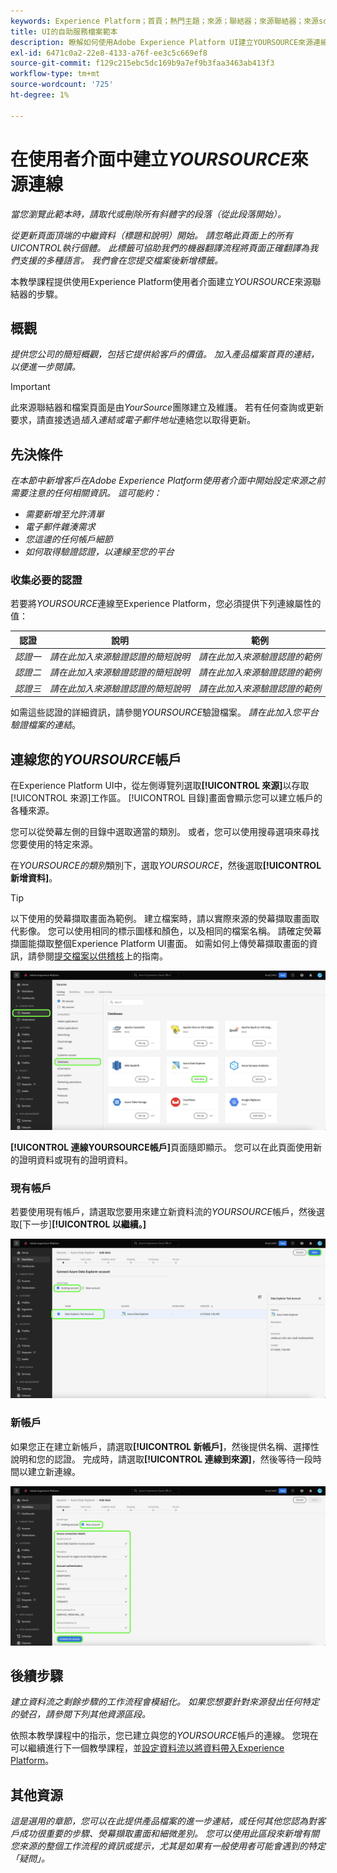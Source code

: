 ```yaml
---
keywords: Experience Platform；首頁；熱門主題；來源；聯結器；來源聯結器；來源sdk；sdk；SDK
title: UI的自助服務檔案範本
description: 瞭解如何使用Adobe Experience Platform UI建立YOURSOURCE來源連線。
exl-id: 6471c0a2-22e8-4133-a76f-ee3c5c669ef8
source-git-commit: f129c215ebc5dc169b9a7ef9b3faa3463ab413f3
workflow-type: tm+mt
source-wordcount: '725'
ht-degree: 1%

---
```


# 在使用者介面中建立&#x200B;*YOURSOURCE*&#x200B;來源連線

*當您瀏覽此範本時，請取代或刪除所有斜體字的段落（從此段落開始）。*

*從更新頁面頂端的中繼資料（標題和說明）開始。 請忽略此頁面上的所有UICONTROL執行個體。 此標籤可協助我們的機器翻譯流程將頁面正確翻譯為我們支援的多種語言。 我們會在您提交檔案後新增標籤。*

本教學課程提供使用Experience Platform使用者介面建立&#x200B;*YOURSOURCE*&#x200B;來源聯結器的步驟。

## 概觀

*提供您公司的簡短概觀，包括它提供給客戶的價值。 加入產品檔案首頁的連結，以便進一步閱讀。*

>[!IMPORTANT]
>
>此來源聯結器和檔案頁面是由&#x200B;*YourSource*&#x200B;團隊建立及維護。 若有任何查詢或更新要求，請直接透過&#x200B;*插入連結或電子郵件地址*&#x200B;連絡您以取得更新。

## 先決條件

*在本節中新增客戶在Adobe Experience Platform使用者介面中開始設定來源之前需要注意的任何相關資訊。 這可能約：*

* *需要新增至允許清單*
* *電子郵件雜湊需求*
* *您這邊的任何帳戶細節*
* *如何取得驗證認證，以連線至您的平台*

### 收集必要的認證

若要將&#x200B;*YOURSOURCE*&#x200B;連線至Experience Platform，您必須提供下列連線屬性的值：

| 認證 | 說明 | 範例 |
| --- | --- | --- |
| *認證一* | *請在此加入來源驗證認證的簡短說明* | *請在此加入來源驗證認證的範例* |
| *認證二* | *請在此加入來源驗證認證的簡短說明* | *請在此加入來源驗證認證的範例* |
| *認證三* | *請在此加入來源驗證認證的簡短說明* | *請在此加入來源驗證認證的範例* |

如需這些認證的詳細資訊，請參閱&#x200B;*YOURSOURCE*&#x200B;驗證檔案。 *請在此加入您平台驗證檔案的連結*。

## 連線您的&#x200B;*YOURSOURCE*&#x200B;帳戶

在Experience Platform UI中，從左側導覽列選取&#x200B;**[!UICONTROL 來源]**&#x200B;以存取[!UICONTROL 來源]工作區。 [!UICONTROL 目錄]畫面會顯示您可以建立帳戶的各種來源。

您可以從熒幕左側的目錄中選取適當的類別。 或者，您可以使用搜尋選項來尋找您要使用的特定來源。

在&#x200B;*YOURSOURCE的類別*&#x200B;類別下，選取&#x200B;*YOURSOURCE*，然後選取&#x200B;**[!UICONTROL 新增資料]**。

>[!TIP]
>
>以下使用的熒幕擷取畫面為範例。 建立檔案時，請以實際來源的熒幕擷取畫面取代影像。 您可以使用相同的標示圖樣和顏色，以及相同的檔案名稱。 請確定熒幕擷圖能擷取整個Experience Platform UI畫面。 如需如何上傳熒幕擷取畫面的資訊，請參閱[提交檔案以供稽核](./github.md)上的指南。

![目錄](../assets/ui/catalog.png)

**[!UICONTROL 連線YOURSOURCE帳戶]**&#x200B;頁面隨即顯示。 您可以在此頁面使用新的證明資料或現有的證明資料。

### 現有帳戶

若要使用現有帳戶，請選取您要用來建立新資料流的&#x200B;*YOURSOURCE*&#x200B;帳戶，然後選取[下一步]&#x200B;**[!UICONTROL 以繼續。]**

![現有](../assets/ui/existing.png)

### 新帳戶

如果您正在建立新帳戶，請選取&#x200B;**[!UICONTROL 新帳戶]**，然後提供名稱、選擇性說明和您的認證。 完成時，請選取&#x200B;**[!UICONTROL 連線到來源]**，然後等待一段時間以建立新連線。

![新](../assets/ui/new.png)

## 後續步驟

*建立資料流之剩餘步驟的工作流程會模組化。 如果您想要針對來源發出任何特定的號召，請參閱下列其他資源區段。*

依照本教學課程中的指示，您已建立與您的&#x200B;*YOURSOURCE*&#x200B;帳戶的連線。 您現在可以繼續進行下一個教學課程，並[設定資料流以將資料帶入Experience Platform](https://experienceleague.adobe.com/docs/experience-platform/sources/ui-tutorials/dataflow/crm.html)。

## 其他資源

*這是選用的章節，您可以在此提供產品檔案的進一步連結，或任何其他您認為對客戶成功很重要的步驟、熒幕擷取畫面和細微差別。 您可以使用此區段來新增有關您來源的整個工作流程的資訊或提示，尤其是如果有一般使用者可能會遇到的特定「疑問」。*

